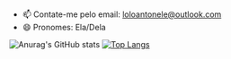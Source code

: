 - 📫 Contate-me pelo email: loloantonele@outlook.com
- 😄 Pronomes: Ela/Dela
  

![Anurag's GitHub stats](https://github-readme-stats.vercel.app/api?username=loloantonele&show_icons=true&theme=synthwave)
[![Top Langs](https://github-readme-stats.vercel.app/api/top-langs/?username=loloantonele&layout=compact)](https://github.com/loloantonele/github-readme-stats)
